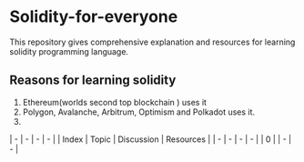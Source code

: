 # Solidity-for-everyone

This repository gives comprehensive explanation and resources for learning solidity programming language.

## Reasons for learning solidity

1. Ethereum(worlds second top blockchain ) uses it
2. Polygon, Avalanche, Arbitrum, Optimism and Polkadot uses it.
3. 


| - | - | - | - |
| Index | Topic | Discussion | Resources |
| - | - | - | - |
| 0 |  | - | - |
